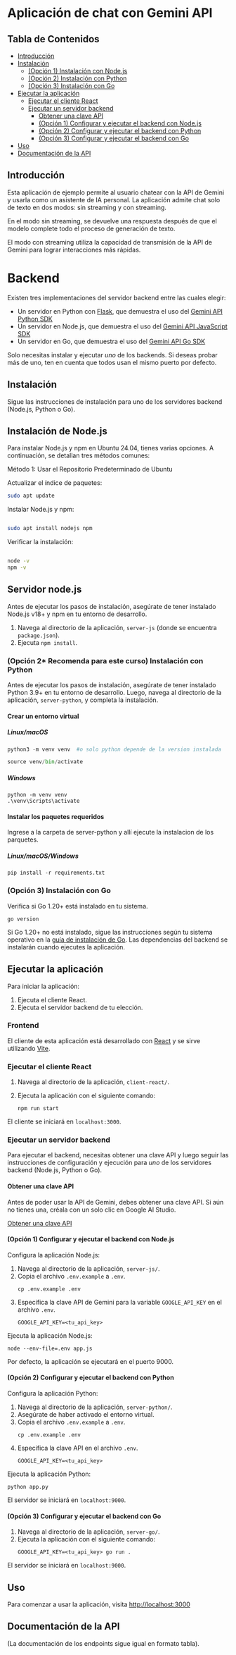 # Aplicación de chat con Gemini API

## Tabla de Contenidos

- [Introducción](#introduccion)
- [Instalación](#instalacion)
  - [(Opción 1) Instalación con Node.js](#opcion-1-instalacion-con-nodejs)
  - [(Opción 2) Instalación con Python](#opcion-2-instalacion-con-python)
  - [(Opción 3) Instalación con Go](#opcion-3-instalacion-con-go)
- [Ejecutar la aplicación](#ejecutar-la-aplicacion)
  - [Ejecutar el cliente React](#ejecutar-el-cliente-react)
  - [Ejecutar un servidor backend](#ejecutar-un-servidor-backend)
    - [Obtener una clave API](#obtener-una-clave-api)
    - [(Opción 1) Configurar y ejecutar el backend con Node.js](#opcion-1-configurar-y-ejecutar-el-backend-con-nodejs)
    - [(Opción 2) Configurar y ejecutar el backend con Python](#opcion-2-configurar-y-ejecutar-el-backend-con-python)
    - [(Opción 3) Configurar y ejecutar el backend con Go](#opcion-3-configurar-y-ejecutar-el-backend-con-go)
- [Uso](#uso)
- [Documentación de la API](#documentacion-de-la-api)

## Introducción

Esta aplicación de ejemplo permite al usuario chatear con la API de Gemini y usarla como un asistente de IA personal. La aplicación admite chat solo de texto en dos modos: sin streaming y con streaming.

En el modo sin streaming, se devuelve una respuesta después de que el modelo complete todo el proceso de generación de texto.

El modo con streaming utiliza la capacidad de transmisión de la API de Gemini para lograr interacciones más rápidas.


# Backend

Existen tres implementaciones del servidor backend entre las cuales elegir:

* Un servidor en Python con [Flask](https://flask.palletsprojects.com/en/3.0.x/quickstart/), que demuestra el uso del
  [Gemini API Python SDK](https://github.com/google-gemini/generative-ai-python)
* Un servidor en Node.js, que demuestra el uso del
  [Gemini API JavaScript SDK](https://github.com/google-gemini/generative-ai-js)
* Un servidor en Go, que demuestra el uso del
  [Gemini API Go SDK](https://github.com/google/generative-ai-go)

Solo necesitas instalar y ejecutar *uno* de los backends. Si deseas probar más de uno, ten en cuenta que todos usan el mismo puerto por defecto.

## Instalación 

Sigue las instrucciones de instalación para uno de los servidores backend (Node.js, Python o Go).

## Instalación de Node.js

Para instalar Node.js y npm en Ubuntu 24.04, tienes varias opciones. A continuación, se detallan tres métodos comunes:

Método 1: Usar el Repositorio Predeterminado de Ubuntu

Actualizar el índice de paquetes:
```bash
sudo apt update
```
Instalar Node.js y npm:
```bash

sudo apt install nodejs npm
```
Verificar la instalación:
```bash

node -v
npm -v
```

## Servidor  node.js 

Antes de ejecutar los pasos de instalación, asegúrate de tener instalado Node.js v18+ y npm en tu entorno de desarrollo.

1. Navega al directorio de la aplicación, `server-js` (donde se encuentra `package.json`).
2. Ejecuta `npm install`.

### (Opción 2* Recomenda para este curso) Instalación con Python

Antes de ejecutar los pasos de instalación, asegúrate de tener instalado Python 3.9+ en tu entorno de desarrollo. Luego, navega al directorio de la aplicación, `server-python`, y completa la instalación.

#### Crear un entorno virtual

##### Linux/macOS

```python
python3 -m venv venv  #o solo python depende de la version instalada
```
```python
source venv/bin/activate
```

##### Windows

```
python -m venv venv
.\venv\Scripts\activate
```

#### Instalar los paquetes requeridos

Ingrese a la carpeta de server-python y allí ejecute la instalacion de los parquetes.

##### Linux/macOS/Windows

```
pip install -r requirements.txt
```

### (Opción 3) Instalación con Go

Verifica si Go 1.20+ está instalado en tu sistema.

```
go version
```

Si Go 1.20+ no está instalado, sigue las instrucciones según tu sistema operativo en la [guía de instalación de Go](https://go.dev/doc/install). Las dependencias del backend se instalarán cuando ejecutes la aplicación.

## Ejecutar la aplicación

Para iniciar la aplicación:

1. Ejecuta el cliente React.
2. Ejecuta el servidor backend de tu elección.


### Frontend

El cliente de esta aplicación está desarrollado con [React](https://react.dev/) y se sirve utilizando [Vite](https://github.com/vitejs/vite).

### Ejecutar el cliente React

1. Navega al directorio de la aplicación, `client-react/`.
2. Ejecuta la aplicación con el siguiente comando:

   ```
   npm run start
   ```

El cliente se iniciará en `localhost:3000`.



### Ejecutar un servidor backend

Para ejecutar el backend, necesitas obtener una clave API y luego seguir las instrucciones de configuración y ejecución para *uno* de los servidores backend (Node.js, Python o Go).

#### Obtener una clave API

Antes de poder usar la API de Gemini, debes obtener una clave API. Si aún no tienes una, créala con un solo clic en Google AI Studio.

<a class=button button-primary href=https://ai.google.dev/gemini-api/docs/api-key target=_blank rel=noopener noreferrer>Obtener una clave API</a>

#### (Opción 1) Configurar y ejecutar el backend con Node.js

Configura la aplicación Node.js:

1. Navega al directorio de la aplicación, `server-js/`.
2. Copia el archivo `.env.example` a `.env`.
   ```
   cp .env.example .env
   ```
3. Especifica la clave API de Gemini para la variable `GOOGLE_API_KEY` en el archivo `.env`.
   ```
   GOOGLE_API_KEY=<tu_api_key>
   ```

Ejecuta la aplicación Node.js:

```
node --env-file=.env app.js
```

Por defecto, la aplicación se ejecutará en el puerto 9000.

#### (Opción 2) Configurar y ejecutar el backend con Python

Configura la aplicación Python:

1. Navega al directorio de la aplicación, `server-python/`.
2. Asegúrate de haber activado el entorno virtual.
3. Copia el archivo `.env.example` a `.env`.
   ```
   cp .env.example .env
   ```
4. Especifica la clave API en el archivo `.env`.
   ```
   GOOGLE_API_KEY=<tu_api_key>
   ```

Ejecuta la aplicación Python:

```
python app.py
```

El servidor se iniciará en `localhost:9000`.

#### (Opción 3) Configurar y ejecutar el backend con Go

1. Navega al directorio de la aplicación, `server-go/`.
2. Ejecuta la aplicación con el siguiente comando:
   ```
   GOOGLE_API_KEY=<tu_api_key> go run .
   ```

El servidor se iniciará en `localhost:9000`.

## Uso

Para comenzar a usar la aplicación, visita [http://localhost:3000](http://localhost:3000/)

## Documentación de la API

(La documentación de los endpoints sigue igual en formato tabla).


